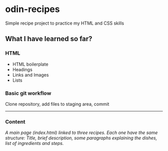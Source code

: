 # odin-recipes
Simple recipe project to practice my HTML and CSS skills

## What I have learned so far?

### HTML
- HTML boilerplate
- Headings
- Links and Images
- Lists

### Basic git workflow
Clone repository, add files to staging area, commit

---

### Content
*A main page (index.html) linked to three recipes. Each one have the same structure: Title, brief description, some paragraphs explaining the dishes, list of ingredients and steps.*
